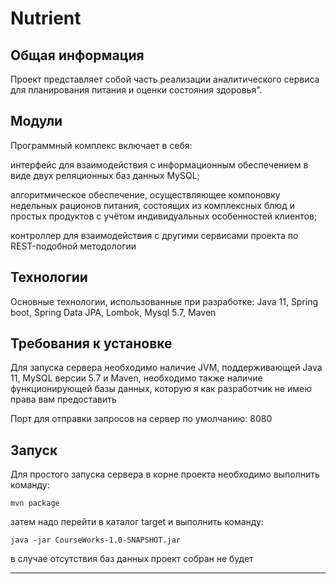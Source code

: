 # Nutrient

Общая информация
---

Проект представляет собой часть реализации аналитического сервиса для планирования питания и оценки состояния здоровья".

Модули
---

Программный комплекс включает в себя:

интерфейс для взаимодействия с информационным обеспечением в виде двух реляционных баз данных MySQL;

алгоритмическое обеспечение, осуществляющее компоновку недельных рационов питания, состоящих из комплексных блюд и простых продуктов
с учётом индивидуальных особенностей клиентов;

контроллер для взаимодействия с другими сервисами проекта по REST-подобной методологии

Технологии
---

Основные технологии, использованные при разработке: Java 11, Spring boot, Spring Data JPA, Lombok, Mysql 5.7, Maven

Требования к установке
---

Для запуска сервера необходимо наличие JVM, поддерживающей Java 11, MySQL версии 5.7 и Maven,
необходимо также наличие функционирующей базы данных, которую я как разработчик не имею права вам предоставить

Порт для отправки запросов на сервер по умолчанию: 8080

Запуск
---
Для простого запуска сервера в корне проекта необходимо выполнить команду:

`mvn package`

затем надо перейти в каталог target и выполнить команду:

`java -jar CourseWorks-1.0-SNAPSHOT.jar`

в случае отсутствия баз данных проект собран не будет

---
